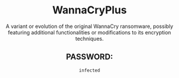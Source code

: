 <div align="center">

# WannaCryPlus

A variant or evolution of the original WannaCry ransomware, possibly featuring additional functionalities or modifications to its encryption techniques.

## PASSWORD: 

```
infected
```

</div>
